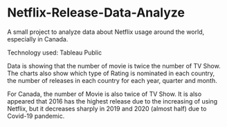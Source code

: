 # Netflix-Release-Data-Analyze

A small project to analyze data about Netflix usage around the world, especially in Canada.

Technology used: Tableau Public

Data is showing that the number of movie is twice the number of TV Show. The charts also show which type of Rating is nominated in each country, the number of releases in each country for each year, quarter and month.

For Canada, the number of Movie is also twice of TV Show. It is also appeared that 2016 has the highest release due to the increasing of using Netflix, but it decreases sharply in 2019 and 2020 (almost half) due to Covid-19 pandemic.
